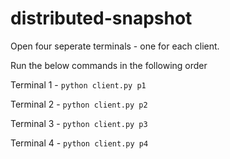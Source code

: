 # distributed-snapshot

Open four seperate terminals - one for each client.

Run the below commands in the following order

Terminal 1 - `python client.py p1`

Terminal 2 - `python client.py p2`

Terminal 3 - `python client.py p3`

Terminal 4 - `python client.py p4`
